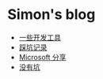 #  Simon's blog

* [一些开发工具](https://lwplvx.github.io/blogs/software) 
* [踩坑记录](https://lwplvx.github.io/blogs/keng) 
* [Microsoft 分享](https://lwplvx.github.io/blogs/share) 
* [没有坑](https://lwplvx.github.io/blogs/nokeng)
